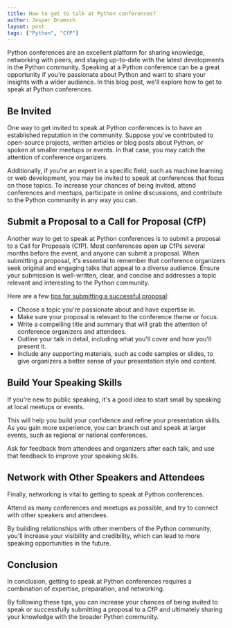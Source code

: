 ```yaml
---
title: How to get to talk at Python conferences?
author: Jesper Dramsch
layout: post
tags: ["Python", "CfP"]
---
```


Python conferences are an excellent platform for sharing knowledge, networking with peers, and staying up-to-date with the latest developments in the Python community. Speaking at a Python conference can be a great opportunity if you're passionate about Python and want to share your insights with a wider audience. In this blog post, we'll explore how to get to speak at Python conferences.

## Be Invited
One way to get invited to speak at Python conferences is to have an established reputation in the community. Suppose you've contributed to open-source projects, written articles or blog posts about Python, or spoken at smaller meetups or events. In that case, you may catch the attention of conference organizers.

Additionally, if you're an expert in a specific field, such as machine learning or web development, you may be invited to speak at conferences that focus on those topics. To increase your chances of being invited, attend conferences and meetups, participate in online discussions, and contribute to the Python community in any way you can.

## Submit a Proposal to a Call for Proposal (CfP)

Another way to get to speak at Python conferences is to submit a proposal to a Call for Proposals (CfP). Most conferences open up CfPs several months before the event, and anyone can submit a proposal.
When submitting a proposal, it's essential to remember that conference organizers seek original and engaging talks that appeal to a diverse audience. Ensure your submission is well-written, clear, and concise and addresses a topic relevant and interesting to the Python community.

Here are a few [tips for submitting a successful proposal](/resources/how-to-write-a-great-python-conference-talk-proposal/):
- Choose a topic you're passionate about and have expertise in.
- Make sure your proposal is relevant to the conference theme or focus.
- Write a compelling title and summary that will grab the attention of conference organizers and attendees.
- Outline your talk in detail, including what you'll cover and how you'll present it.
- Include any supporting materials, such as code samples or slides, to give organizers a better sense of your presentation style and content.

## Build Your Speaking Skills
If you're new to public speaking, it's a good idea to start small by speaking at local meetups or events. 

This will help you build your confidence and refine your presentation skills. As you gain more experience, you can branch out and speak at larger events, such as regional or national conferences.

Ask for feedback from attendees and organizers after each talk, and use that feedback to improve your speaking skills.

## Network with Other Speakers and Attendees
Finally, networking is vital to getting to speak at Python conferences. 

Attend as many conferences and meetups as possible, and try to connect with other speakers and attendees.

By building relationships with other members of the Python community, you'll increase your visibility and credibility, which can lead to more speaking opportunities in the future.

## Conclusion
In conclusion, getting to speak at Python conferences requires a combination of expertise, preparation, and networking. 

By following these tips, you can increase your chances of being invited to speak or successfully submitting a proposal to a CfP and ultimately sharing your knowledge with the broader Python community.